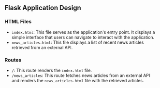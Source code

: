 ## Flask Application Design

### HTML Files
- `index.html`: This file serves as the application's entry point. It displays a simple interface that users can navigate to interact with the application.
- `news_articles.html`: This file displays a list of recent news articles retrieved from an external API.

### Routes
- `/`: This route renders the `index.html` file.
- `/news_articles`: This route fetches news articles from an external API and renders the `news_articles.html` file with the retrieved articles.